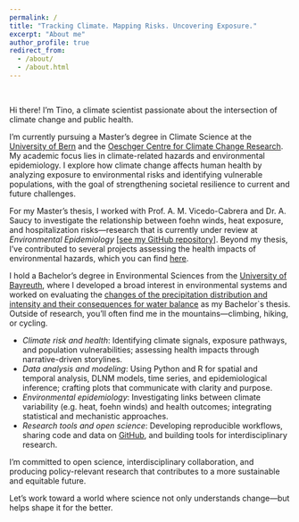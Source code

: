 ```yaml
---
permalink: /
title: "Tracking Climate. Mapping Risks. Uncovering Exposure."
excerpt: "About me"
author_profile: true
redirect_from: 
  - /about/
  - /about.html
---
```


<br>

Hi there! I’m Tino, a climate scientist passionate about the intersection of climate change and public health.

I’m currently pursuing a Master’s degree in Climate Science at the [University of Bern](https://www.unibe.ch/) and the [Oeschger Centre for Climate Change Research](https://www.oeschger.unibe.ch/). My academic focus lies in climate-related hazards and environmental epidemiology. I explore how climate change affects human health by analyzing exposure to environmental risks and identifying vulnerable populations, with the goal of strengthening societal resilience to current and future challenges.

For my Master’s thesis, I worked with Prof. A. M. Vicedo-Cabrera and Dr. A. Saucy to investigate the relationship between foehn winds, heat exposure, and hospitalization risks—research that is currently under review at *Environmental Epidemiology* [[see my GitHub repository]](https://github.com/tinojona/Paper_2025_foehn_winds_and_hospitalizations). Beyond my thesis, I’ve contributed to several projects assessing the health impacts of environmental hazards, which you can find [here](https://tinojona.github.io/projects/).

I hold a Bachelor’s degree in Environmental Sciences from the [University of Bayreuth](https://www.uni-bayreuth.de/), where I developed a broad interest in environmental systems and worked on evaluating the [changes of the precipitation distribution and intensity and their consequences for water balance](https://github.com/tinojona/tinojona.github.io/blob/main/files/BA_Tino_Schneidewind.pdf) as my Bachelor`s thesis. Outside of research, you’ll often find me in the mountains—climbing, hiking, or cycling.

- *Climate risk and health*: Identifying climate signals, exposure pathways, and population vulnerabilities; assessing health impacts through narrative-driven storylines.
- *Data analysis and modeling*: Using Python and R for spatial and temporal analysis, DLNM models, time series, and epidemiological inference; crafting plots that communicate with clarity and purpose.
- *Environmental epidemiology*: Investigating links between climate variability (e.g. heat, foehn winds) and health outcomes; integrating statistical and mechanistic approaches.
- *Research tools and open science*: Developing reproducible workflows, sharing code and data on [GitHub](https://github.com/tinojona), and building tools for interdisciplinary research.

I’m committed to open science, interdisciplinary collaboration, and producing policy-relevant research that contributes to a more sustainable and equitable future.

Let’s work toward a world where science not only understands change—but helps shape it for the better.


